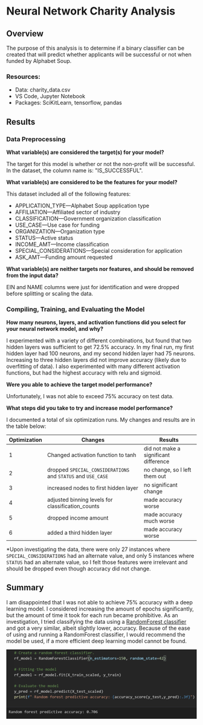 # Neural Network Charity Analysis

## Overview
The purpose of this analysis is to determine if a binary classifier can be created that will predict whether applicants will be successful or not when funded by Alphabet Soup.

### Resources:
- Data: charity_data.csv
- VS Code, Jupyter Notebook
- Packages: SciKitLearn, tensorflow, pandas

## Results 

### Data Preprocessing

**What variable(s) are considered the target(s) for your model?**

The target for this model is whether or not the non-profit will be successful.  In the dataset, the column name is: "IS_SUCCESSFUL".

**What variable(s) are considered to be the features for your model?**

This dataset included all of the following features:
- APPLICATION_TYPE—Alphabet Soup application type
- AFFILIATION—Affiliated sector of industry
- CLASSIFICATION—Government organization classification
- USE_CASE—Use case for funding
- ORGANIZATION—Organization type
- STATUS—Active status
- INCOME_AMT—Income classification
- SPECIAL_CONSIDERATIONS—Special consideration for application
- ASK_AMT—Funding amount requested

**What variable(s) are neither targets nor features, and should be removed from the input data?**

EIN and NAME columns were just for identification and were dropped before splitting or scaling the data.

### Compiling, Training, and Evaluating the Model

**How many neurons, layers, and activation functions did you select for your neural network model, and why?**

I experimented with a variety of different combinations, but found that two hidden layers was sufficient to get 72.5% accuracy.  In my final run, my first hidden layer had 100 neurons, and my second hidden layer had 75 neurons.  Increasing to three hidden layers did not improve accuracy (likely due to overfitting of data).  I also experimented with many different activation functions, but had the highest accuracy with relu and sigmoid.

**Were you able to achieve the target model performance?**

Unfortunately, I was not able to exceed 75% accuracy on test data.  

**What steps did you take to try and increase model performance?**

I documented a total of six optimization runs.  My changes and results are in the table below:

| Optimization | Changes                                 | Results                               |
| -----------  | -----------                             | -----------------
| 1            | Changed activation function to tanh     | did not make a significant difference |
| 2   | dropped `SPECIAL_CONSIDERATIONS` and `STATUS` and `USE_CASE`       | no change, so I left them out |
| 3   | increased nodes to first hidden layer        | no significant change |
| 4   | adjusted binning levels for classification_counts        | made accuracy worse |
| 5   | dropped income amount        | made accuracy much worse |
| 6   | added a third hidden layer        | made accuracy worse |

*Upon investigating the data, there were only 27 instances where `SPECIAL_CONSIDERATIONS` had an alternate value, and only 5 instances where `STATUS` had an alternate value, so I felt those features were irrelevant and should be dropped even though accuracy did not change.

## Summary

I am disappointed that I was not able to achieve 75% accuracy with a deep learning model.  I considered increasing the amount of epochs significantly, but the amount of time it took for each run became prohibitive.  As an investigation, I tried classifying the data using a [RandomForest classifier](AlphabetSoupCharity_RF.ipynb) and got a very similar, albeit slightly lower, accuracy.  Because of the ease of using and running a RandomForest classifier, I would recommend the model be used, if a more efficient deep learning model cannot be found.

![](Images/RF_classifier.PNG)
